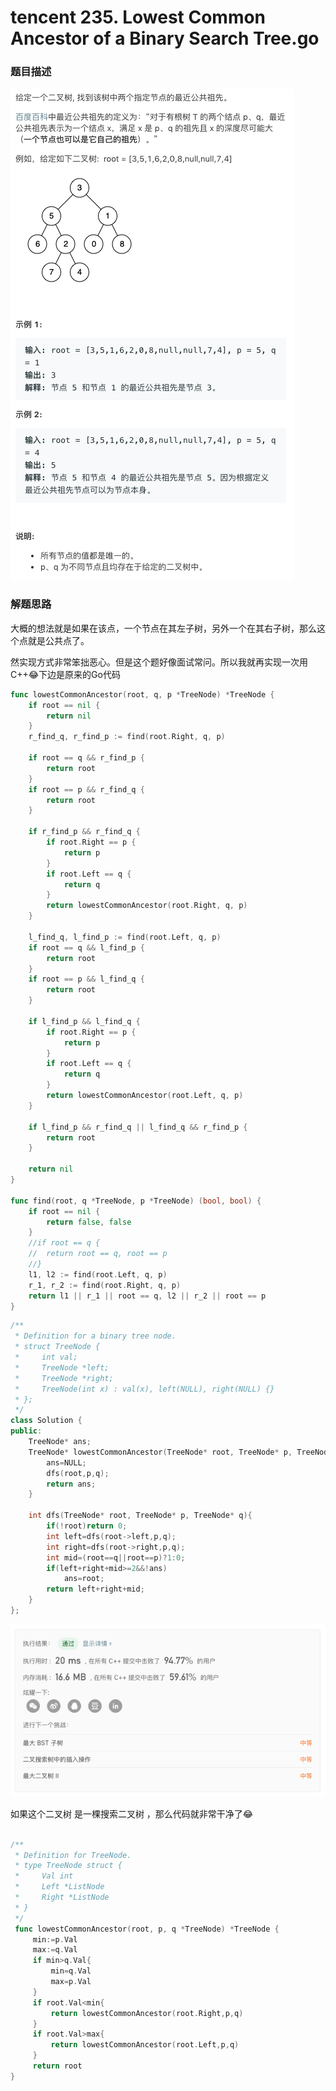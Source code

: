 # tencent 235. Lowest Common Ancestor of a Binary Search Tree.go   
### 题目描述   

![image-20190815211034767](README.assets/image-20190815211034767.png)

### 解题思路

大概的想法就是如果在该点，一个节点在其左子树，另外一个在其右子树，那么这个点就是公共点了。

然实现方式非常笨拙恶心。但是这个题好像面试常问。所以我就再实现一次用C++😂下边是原来的Go代码

```go
func lowestCommonAncestor(root, q, p *TreeNode) *TreeNode {
	if root == nil {
		return nil
	}
	r_find_q, r_find_p := find(root.Right, q, p)

	if root == q && r_find_p {
		return root
	}
	if root == p && r_find_q {
		return root
	}

	if r_find_p && r_find_q {
		if root.Right == p {
			return p
		}
		if root.Left == q {
			return q
		}
		return lowestCommonAncestor(root.Right, q, p)
	}

	l_find_q, l_find_p := find(root.Left, q, p)
	if root == q && l_find_p {
		return root
	}
	if root == p && l_find_q {
		return root
	}

	if l_find_p && l_find_q {
		if root.Right == p {
			return p
		}
		if root.Left == q {
			return q
		}
		return lowestCommonAncestor(root.Left, q, p)
	}

	if l_find_p && r_find_q || l_find_q && r_find_p {
		return root
	}

	return nil
}

func find(root, q *TreeNode, p *TreeNode) (bool, bool) {
	if root == nil {
		return false, false
	}
	//if root == q {
	//	return root == q, root == p
	//}
	l1, l2 := find(root.Left, q, p)
	r_1, r_2 := find(root.Right, q, p)
	return l1 || r_1 || root == q, l2 || r_2 || root == p
}
```

```cpp
/**
 * Definition for a binary tree node.
 * struct TreeNode {
 *     int val;
 *     TreeNode *left;
 *     TreeNode *right;
 *     TreeNode(int x) : val(x), left(NULL), right(NULL) {}
 * };
 */
class Solution {
public:
    TreeNode* ans;
    TreeNode* lowestCommonAncestor(TreeNode* root, TreeNode* p, TreeNode* q) {
        ans=NULL;
        dfs(root,p,q); 
        return ans;
    }
    
    int dfs(TreeNode* root, TreeNode* p, TreeNode* q){
        if(!root)return 0;
        int left=dfs(root->left,p,q);
        int right=dfs(root->right,p,q);
        int mid=(root==q||root==p)?1:0;
        if(left+right+mid>=2&&!ans)
            ans=root;
        return left+right+mid;
    }
};

```

![image-20190815214101701](README.assets/image-20190815214101701.png)

如果这个二叉树 是一棵搜索二叉树 ，那么代码就非常干净了😂

```go

/**
 * Definition for TreeNode.
 * type TreeNode struct {
 *     Val int
 *     Left *ListNode
 *     Right *ListNode
 * }
 */
 func lowestCommonAncestor(root, p, q *TreeNode) *TreeNode {
     min:=p.Val
     max:=q.Val
     if min>q.Val{
         min=q.Val
         max=p.Val
     }
     if root.Val<min{
         return lowestCommonAncestor(root.Right,p,q)
     }
     if root.Val>max{
         return lowestCommonAncestor(root.Left,p,q)
     }
     return root
}
```


